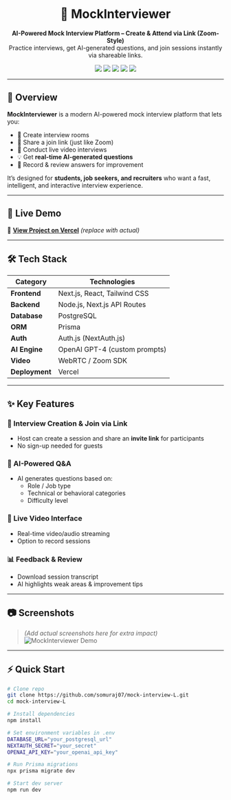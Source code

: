 <h1 align="center">🤖 MockInterviewer</h1>
<p align="center">
  <b>AI-Powered Mock Interview Platform – Create & Attend via Link (Zoom-Style)</b><br/>
  Practice interviews, get AI-generated questions, and join sessions instantly via shareable links.
</p>

<p align="center">
  <a href="#"><img src="https://img.shields.io/badge/Next.js-14-black?logo=next.js" /></a>
  <a href="#"><img src="https://img.shields.io/badge/Tailwind_CSS-3.0-38B2AC?logo=tailwind-css&logoColor=white" /></a>
  <a href="#"><img src="https://img.shields.io/badge/PostgreSQL-14-336791?logo=postgresql&logoColor=white" /></a>
  <a href="#"><img src="https://img.shields.io/badge/Prisma-ORM-2D3748?logo=prisma" /></a>
  <a href="#"><img src="https://img.shields.io/badge/OpenAI-GPT--4-412991?logo=openai&logoColor=white" /></a>
</p>

---

## 📌 Overview
**MockInterviewer** is a modern AI-powered mock interview platform that lets you:
- 📝 Create interview rooms  
- 🔗 Share a join link (just like Zoom)  
- 🎤 Conduct live video interviews  
- 💡 Get **real-time AI-generated questions**  
- 📄 Record & review answers for improvement  

It’s designed for **students, job seekers, and recruiters** who want a fast, intelligent, and interactive interview experience.

---

## 🚀 Live Demo
🔗 **[View Project on Vercel](https://your-deployed-link.vercel.app)** *(replace with actual)*

---

## 🛠️ Tech Stack

| Category        | Technologies |
|-----------------|--------------|
| **Frontend**    | Next.js, React, Tailwind CSS |
| **Backend**     | Node.js, Next.js API Routes |
| **Database**    | PostgreSQL |
| **ORM**         | Prisma |
| **Auth**        | Auth.js (NextAuth.js) |
| **AI Engine**   | OpenAI GPT-4 (custom prompts) |
| **Video**       | WebRTC / Zoom SDK |
| **Deployment**  | Vercel |

---

## ✨ Key Features

### 🎯 Interview Creation & Join via Link
- Host can create a session and share an **invite link** for participants  
- No sign-up needed for guests

### 🤖 AI-Powered Q&A
- AI generates questions based on:
  - Role / Job type
  - Technical or behavioral categories
  - Difficulty level

### 🎥 Live Video Interface
- Real-time video/audio streaming  
- Option to record sessions

### 📊 Feedback & Review
- Download session transcript  
- AI highlights weak areas & improvement tips  

---

## 📷 Screenshots
> *(Add actual screenshots here for extra impact)*  
![MockInterviewer Demo](https://via.placeholder.com/1000x500.png?text=Add+Your+Screenshot+Here)

---

## ⚡ Quick Start

```bash
# Clone repo
git clone https://github.com/somuraj07/mock-interview-L.git
cd mock-interview-L

# Install dependencies
npm install

# Set environment variables in .env
DATABASE_URL="your_postgresql_url"
NEXTAUTH_SECRET="your_secret"
OPENAI_API_KEY="your_openai_api_key"

# Run Prisma migrations
npx prisma migrate dev

# Start dev server
npm run dev
